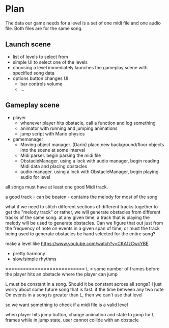 # Plan
The data our game needs for a level is a set of one midi file and one audio file. Both files are for the same song.

## Launch scene
- list of levels to select from
- simple UI to select one of the levels
- choosing a level immediately launches the gameplay scene with specified song data
- options button changes UI
    - bar controls volume
    - ...

## Gameplay scene
- player
    - whenever player hits obstacle, call a function and log something
    - animator with running and jumping animations
    - jump script with Mario physics
- gamemanager
    - Moving object manager. (Darin) place new background/floor objects into the scene at some interval 
    - Midi parser. begin parsing the midi file
    - ObstacleManager. using a lock with audio manager, begin reading Midi data and placing obstacles
    - audio manager. using a lock with ObstacleManager,  begin playing audio for level


all songs must have at least one good Midi track.

a good track
    - can be beaten
    - contains the melody for most of the song

what if we need to stitch different sections of different tracks together to get the "melody track"
or rather, we will generate obstacles from different tracks of the same song. at any given time, a track that is playing the melody will be used to generate obstacles.
Can we figure that out just from the frequency of note on events in a given span of time, or must the track being used to generate obstacles be hand selected for the entire song? 

make a level like https://www.youtube.com/watch?v=CKA1zCwcYBE
- pretty harmony
- slow/simple rhythms

===========================
L = some number of frames before the player hits an obstacle where the player can jump

L must be constant in a song. Should it be constant across all songs? I just worry about some future song that is fast.
if the time between any two note On events in a song is greater than L, then we can't use that level

so we want something to check if a midi file is a valid level

when player hits jump button, change animation and state to jump for L frames
while in jump state, user cannot collide with an obstacle